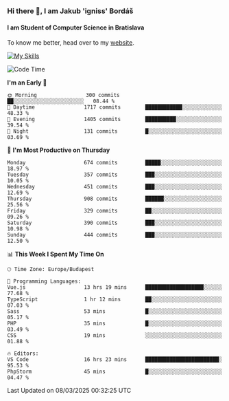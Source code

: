 ### Hi there 👋, I am Jakub 'igniss' Bordáš

#### I am Student of Computer Science in Bratislava
To know me better, head over to my [website](https://bordas.sk).

[![My Skills](https://skillicons.dev/icons?i=js,typescript,html,css,figma,svelte,vue,next,postgresql,nest,express,nodejs)](https://bordas.sk)


<!--START_SECTION:waka-->
![Code Time](http://img.shields.io/badge/Code%20Time-1%2C705%20hrs%2049%20mins-blue)

**I'm an Early 🐤** 

```text
🌞 Morning                300 commits         ██░░░░░░░░░░░░░░░░░░░░░░░   08.44 % 
🌆 Daytime                1717 commits        ████████████░░░░░░░░░░░░░   48.33 % 
🌃 Evening                1405 commits        ██████████░░░░░░░░░░░░░░░   39.54 % 
🌙 Night                  131 commits         █░░░░░░░░░░░░░░░░░░░░░░░░   03.69 % 
```
📅 **I'm Most Productive on Thursday** 

```text
Monday                   674 commits         █████░░░░░░░░░░░░░░░░░░░░   18.97 % 
Tuesday                  357 commits         ███░░░░░░░░░░░░░░░░░░░░░░   10.05 % 
Wednesday                451 commits         ███░░░░░░░░░░░░░░░░░░░░░░   12.69 % 
Thursday                 908 commits         ██████░░░░░░░░░░░░░░░░░░░   25.56 % 
Friday                   329 commits         ██░░░░░░░░░░░░░░░░░░░░░░░   09.26 % 
Saturday                 390 commits         ███░░░░░░░░░░░░░░░░░░░░░░   10.98 % 
Sunday                   444 commits         ███░░░░░░░░░░░░░░░░░░░░░░   12.50 % 
```


📊 **This Week I Spent My Time On** 

```text
🕑︎ Time Zone: Europe/Budapest

💬 Programming Languages: 
Vue.js                   13 hrs 19 mins      ███████████████████░░░░░░   77.68 % 
TypeScript               1 hr 12 mins        ██░░░░░░░░░░░░░░░░░░░░░░░   07.03 % 
Sass                     53 mins             █░░░░░░░░░░░░░░░░░░░░░░░░   05.17 % 
PHP                      35 mins             █░░░░░░░░░░░░░░░░░░░░░░░░   03.49 % 
CSS                      19 mins             ░░░░░░░░░░░░░░░░░░░░░░░░░   01.88 % 

🔥 Editors: 
VS Code                  16 hrs 23 mins      ████████████████████████░   95.53 % 
PhpStorm                 45 mins             █░░░░░░░░░░░░░░░░░░░░░░░░   04.47 % 
```


 Last Updated on 08/03/2025 00:32:25 UTC
<!--END_SECTION:waka-->
